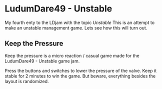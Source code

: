 

# LudumDare49 - Unstable
My fourth enty to the LDjam with the topic *Unstable*
This is an attempt to make an unstable management game. Lets see how this will turn out.

## Keep the Pressure

Keep the pressure is a micro reaction / casual game made for the LudumDare49 - Unstable game jam. 

Press the buttons and switches to lower the pressure of the valve. Keep it stable for 2 minutes to win the game. 
But beware, everything besides the layout is randomized. 